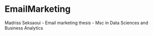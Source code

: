 # EmailMarketing
Madriss Seksaoui - Email marketing thesis - Msc in Data Sciences and Business Analytics
